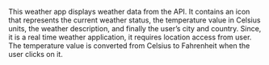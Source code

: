 This weather app displays weather data from the API. 
It contains an icon that represents the current weather status, the temperature value in Celsius units, the weather description, and finally the user’s city and country.
Since, it is a real time weather application, it requires location access from user.
The temperature value is converted from Celsius to Fahrenheit when the user clicks on it.
